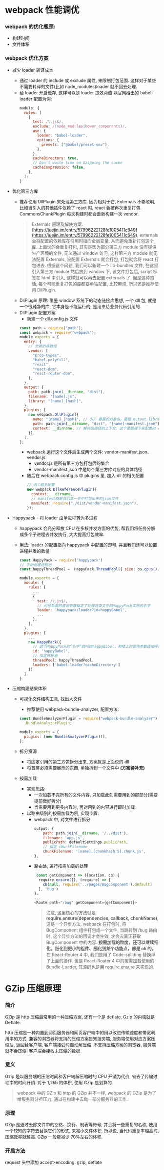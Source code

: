 # webpack 性能调优

### webpack 的优化瓶颈:

- 构建时间
- 文件体积

### webpack 优化方案

- 减少 loader 转译成本
  - 通过 loader 的 include 或 exclude 属性, 来限制打包范围. 这样对于某些不需要转译的文件(比如 node_modules)loader 就不回去处理.
  - 给 loader 开启缓存, 这样可以是 loader 提效两倍
    以官网给出的 babel-loader 配置为例:
    ```js
    module: {
      rules: [
        {
          test: /\.js$/,
          exclude: /(node_modules|bower_components)/,
          use: {
            loader: "babel-loader",
            options: {
              presets: ["@babel/preset-env"],
            },
          },
          cacheDirectory: true,
          // Don't waste time on Gzipping the cache
          cacheCompression: false,
        },
      ];
    }
    ```
- 优化第三方库

  - 推荐使用 DllPlugin 来处理第三方库. 因为相对于它, Externals 不够聪明, 比如当引入的其他插件依赖了 react 时, react 会被再次重复打包. CommonsChunkPlugin 每次构建时都会重新构建一次 vendor.
    > Externals 原理及解决方案: [https://juejin.im/entry/57996222128fe1005411c649](https://juejin.im/entry/57996222128fe1005411c649), externals 会将配置的依赖库在引用时指向全局变量, 从而避免重新打包这个库. 上面说的会重复打包, 其实是因为部分第三方 module 没有提供生产环境的文件, 无法通过 window 访问, 这样第三方 module 就无法配置 Externals, 没配置 Externals 就会打包, 打包就会将 react 打包进去. 根据这个问题, 我们可以新建一个 lib-bundles 文件, 在这里引入第三方 module 然后放到 window 下, 该文件打包后, script 标签在 html 中引入, 这样就可以再去配置 externals 了. 但是这种的话, 每个可能重复打包的库都要单独配置, 比较麻烦, 所以还是推荐使用 DllPlugin.
  - DllPlugin 原理: 借鉴 window 系统下的动态链接库思想, 一个 dll 包, 就是一个很纯净的库, 它本身是不能运行的, 是用来给业务代码引用的.
  - DllPlugin 配置方案
    - 新建一个 dll.config.js 文件
    ```js
    const path = require("path");
    const webpack = require("webpack");
    module.exports = {
      entry: {
        // 依赖的库数组
        vendor: [
          "prop-types",
          "babel-polyfill",
          "react",
          "react-dom",
          "react-router-dom",
        ],
      },
      output: {
        path: path.join(__dirname, "dist"),
        filename: "[name].js",
        library: "[name]_[hash]",
      },
      plugins: [
        new webpack.DllPlugin({
          name: "[name]_[hash]", // dll 暴露的对象名，要跟 output.library 保持一致
          path: path.join(__dirname, "dist", "[name]-manifest.json"), // manifest.json 文件的输出路径，这个文件会用于后续的业务代码打包
          context: __dirname, // 解析包路径的上下文，这个要跟接下来配置的 webpack.config.js 一致
        }),
      ],
    };
    ```
    - webpack 运行这个文件后生成两个文件: vendor-manifest.json、vendor.js
      - vendor.js 是所有第三方包打包后的集合
      - vendor-manifest.json 中是每个第三方库对应的具体路径
    - 随后在 webpack.config.js 中 plugins 里, 加入 dll 的相关配置
      ```js
      // dll相关配置
      new webpack.DllReferencePlugin({
        context: __dirname,
        // manifest就是我们第一步中打包出来的json文件
        manifest: require("./dist/vendor-manifest.json"),
      });
      ```

- Happypack - 将 loader 由单进程转为多进程

  - happypack 会充分释放 CPU 在多核并发方面的优势, 帮我们将任务分解成多个子进程去并发执行, 大大提高打包效率.
  - 用法: loader 的配置指向 happypack 中配置的即可, 并且我们还可以设置进程并发的数量

    ```js
    const HappyPack = require('happypack')
    // 手动创建进程池
    const happyThreadPool =  HappyPack.ThreadPool({ size: os.cpus().length })

    module.exports = {
      module: {
        rules: [
          ...
          {
            test: /\.js$/,
            // 问号后面的查询参数指定了处理这类文件的HappyPack实例的名字
            loader: 'happypack/loader?id=happyBabel',
            ...
          },
        ],
      },
      plugins: [
        ...
        new HappyPack({
          // 这个HappyPack的“名字”就叫做happyBabel，和楼上的查询参数遥相呼应
          id: 'happyBabel',
          // 指定进程池
          threadPool: happyThreadPool,
          loaders: ['babel-loader?cacheDirectory']
        })
      ],
    }
    ```

- 压缩构建结果体积

  - 可视化文件结构工具, 找出大文件

    - 推荐使用 webpack-bundle-analyzer, 配置方法:

    ```js
    const BundleAnalyzerPlugin = require("webpack-bundle-analyzer")
      .BundleAnalyzerPlugin;

    module.exports = {
      plugins: [new BundleAnalyzerPlugin()],
    };
    ```

  - 拆分资源
    - 将固定引用的第三方包拆分出来, 方案就是上面说的 dll
    - 将首屏必须需要展示的东西, 单独拆到一个文件中 **(方案待补充)**
  - 按需加载
    - 实现思路:
      - 一次加载不完所有的文件内容, 只加载此刻需要用到的那部分(需要提前做好拆分)
      - 当需要用到更多内容时, 再对用到的内容进行即时加载
    - 以路由级别的按需加载为例, 实现步骤:
      - webpack 中, 对文件进行拆分
        ```js
        output: {
            path: path.join(__dirname, '/../dist'),
            filename: 'app.js',
            publicPath: defaultSettings.publicPath,
            // 指定 chunkFilename
            chunkFilename: '[name].[chunkhash:5].chunk.js',
        },
        ```
      - 路由处, 进行按需加载的处理
        ```js
         const getComponent => (location, cb) {
          require.ensure([], (require) => {
            cb(null, require('../pages/BugComponent').default)
          }, 'bug')
        },
        ...
        <Route path="/bug" getComponent={getComponent}>
        ```
        > 注意, 这里核心的方法就是 **require.ensure(dependencies, callback, chunkName)**, 这是一个异步方法, webpack 在打包时, 将 BugComponent 组件打包成一个文件, 当跳转到 /bug 路由时, 这个异步方法的回调才会生效, 才会去真正获取 BugComponent 中的内容.
        > **按需加载的粒度，还可以继续细化，细化到更小的组件、细化到某个功能点，都是 ok 的。**
        > 在 React-Router 4 中, 我们是用了 Code-splitting 替换掉了上面的操作. 但是 React-Router 4 中的按需加载使用的 Bundle-Loader, 其源码也是用 require.ensure 来实现的.

# GZip 压缩原理

### 简介

GZip 是 http 压缩最常用的一种压缩方案, 还有一个是 deflate. Gzip 的内核就是 Deflate.

http 压缩是一种内置到网页服务器和网页客户端中的用以改进传输速度和带宽利用率的方式. 兼容的浏览器将支持的压缩方案告知服务端, 服务端使用对应方案压缩后, 返回给客户端, 客户端接受时自动解压缩. 不支持压缩方案的浏览器, 服务端就不会压缩, 客户端会接收未压缩的数据.

### 意义

Gzip 是以服务端的压缩时间和客户端解压缩时的 CPU 开销为代价, 省去了传输过程中的时间开销. 对于 1,2kb 的体积, 使用 GZip 是划算的.

> webpack 中的 GZip 和 http 的 GZip 并不一样, webpack 的 GZip 是为了给服务器分担压力, 通过在构建中去做一部分服务器的工作.

### 原理

GZip 是通过去除文件中的空格、换行、制表等符号, 并且将一些重复的名称, 使用一个较短的字符去替换它们的形式, 来减小文件体积. 所以说, 当代码重复率越高时, 压缩效率就越高. GZip 一般能减少 70%左右的体积.

### 开启方法

request 头中添加 accept-encoding: gzip, deflate
